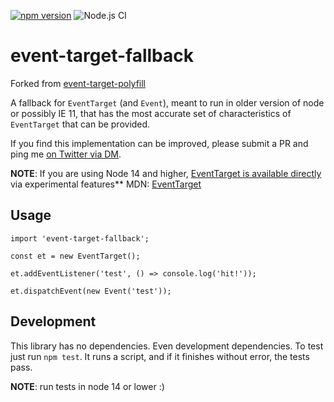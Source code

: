 [![npm version](https://badge.fury.io/js/event-target-fallback.svg)](https://badge.fury.io/js/event-target-fallback)
![Node.js CI](https://github.com/goldsrc/event-target-fallback/actions/workflows/test-on-node.yml/badge.svg)

# event-target-fallback

Forked from [event-target-polyfill](https://github.com/Raykeen/event-target-polyfill)

A fallback for `EventTarget` (and `Event`), meant to run in older version of node or possibly IE 11, that has the most accurate set of characteristics of `EventTarget` that can be provided.

If you find this implementation can be improved, please submit a PR and ping me [on Twitter via DM](https://twitter.com/mbeheshtis).

**NOTE**: If you are using Node 14 and higher, [EventTarget is available directly](https://nodejs.org/api/events.html#events_eventtarget_and_event_api) via experimental features\*\*
MDN: [EventTarget](https://developer.mozilla.org/en-US/docs/Web/API/EventTarget)

## Usage

```
import 'event-target-fallback';

const et = new EventTarget();

et.addEventListener('test', () => console.log('hit!'));

et.dispatchEvent(new Event('test'));
```

## Development

This library has no dependencies. Even development dependencies. To test just run `npm test`. It runs a script, and if it finishes without error, the tests pass.

**NOTE**: run tests in node 14 or lower :)
